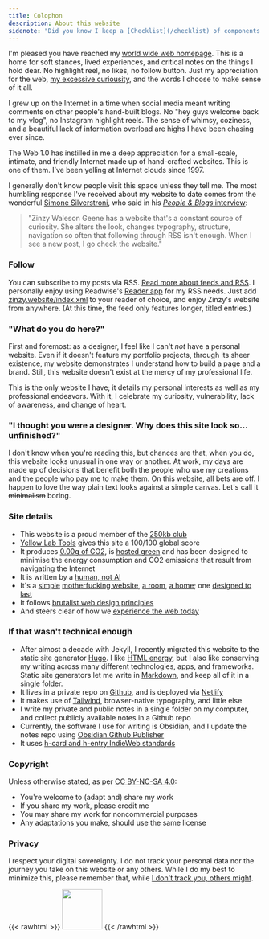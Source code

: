 ```yaml
---
title: Colophon
description: About this website
sidenote: "Did you know I keep a [Checklist](/checklist) of components I'm hoping to add to this website?"
---
```


I'm pleased you have reached my [world wide web homepage](/colophon). This is a home for soft stances, lived experiences, and critical notes on the things I hold dear. No highlight reel, no likes, no follow button. Just my appreciation for the web, [my excessive curiousity](/im-neurodivergent), and the words I choose to make sense of it all.

I grew up on the Internet in a time when social media meant writing comments on other people's hand-built blogs. No "hey guys welcome back to my vlog", no Instagram highlight reels. The sense of whimsy, coziness, and a beautiful lack of information overload are highs I have been chasing ever since.

The Web 1.0 has instilled in me a deep appreciation for a small-scale, intimate, and friendly Internet made up of hand-crafted websites. This is one of them. I’ve been yelling at Internet clouds since 1997.

I generally don't know people visit this space unless they tell me. The most humbling response I've received about my website to date comes from the wonderful [Simone Silverstroni](https://minutestomidnight.co.uk/), who said in his [_People & Blogs_ interview](https://manuelmoreale.com/pb-simone-silvestroni):

> "Zinzy Waleson Geene has a website that's a constant source of curiosity. She alters the look, changes typography, structure, navigation so often that following through RSS isn't enough. When I see a new post, I go check the website."

### Follow

You can subscribe to my posts via RSS. [Read more about feeds and RSS](https://aboutfeeds.com/). I personally enjoy using Readwise's [Reader app](https://readwise.io/read) for my RSS needs. Just add [zinzy.website/index.xml](https://zinzy.website/index.xml) to your reader of choice, and enjoy Zinzy's website from anywhere. (At this time, the feed only features longer, titled entries.)

### "What do you do here?"

First and foremost: as a designer, I feel like I can't _not_ have a personal website. Even if it doesn't feature my portfolio projects, through its sheer existence, my website demonstrates I understand how to build a page and a brand. Still, this website doesn't exist at the mercy of my professional life.

This is the only website I have; it details my personal interests as well as my professional endeavors. With it, I celebrate my curiosity, vulnerability, lack of awareness, and change of heart.

### "I thought you were a designer. Why does this site look so... unfinished?"

I don't know when you're reading this, but chances are that, when you do, this website looks unusual in one way or another. At work, my days are made up of decisions that benefit both the people who use my creations and the people who pay me to make them. On this website, all bets are off. I happen to love the way plain text looks against a simple canvas. Let's call it ~~minimalism~~ boring.

### Site details

- This website is a proud member of the [250kb club](https://250kb.club/zinzy-website/)
- [Yellow Lab Tools](https://yellowlab.tools/result/got2ipv3ap) gives this site a 100/100 global score
- It produces [0.00g of CO2](https://www.websitecarbon.com/website/zinzy-website/), is [hosted green](https://www.thegreenwebfoundation.org/green-web-check/?url=https%3A%2F%2Fzinzy.website) and has been designed to minimise the energy consumption and CO2 emissions that result from navigating the Internet
- It is written by a [human, not AI](https://notbyai.fyi/)
- It's a [simple](https://anthonyhobday.com/books/simpledesign/) [motherfucking website](https://motherfuckingwebsite.com/), [a room](https://a-website-is-a-room.net/), [a home](https://nicochilla.com/my-website-as-a-home/); one [designed to last](https://jeffhuang.com/designed_to_last/)
- It follows [brutalist web design principles](https://brutalist-web.design/)
- And steers clear of how we [experience the web today](https://how-i-experience-web-today.com/)

### If that wasn't technical enough

- After almost a decade with Jekyll, I recently migrated this website to the static site generator [Hugo](https://gohugo.io/). I like [HTML energy](https://html.energy/), but I also like conserving my writing across many different technologies, apps, and frameworks. Static site generators let me write in [Markdown](https://www.markdownguide.org/), and keep all of it in a single folder.
- It lives in a private repo on [Github](https://github.com/zinzy), and is deployed via [Netlify](https://www.netlify.com/)
- It makes use of [Tailwind](https://tailwindcss.com/), browser-native typography, and little else
- I write my private and public notes in a single folder on my computer, and collect publicly available notes in a Github repo
- Currently, the software I use for writing is Obsidian, and I update the notes repo using [Obsidian Github Publisher](https://github.com/ObsidianPublisher/obsidian-github-publisher)
- It uses [h-card and h-entry IndieWeb standards](https://spec.indieweb.org/)

### Copyright

Unless otherwise stated, as per [CC BY-NC-SA 4.0](http://creativecommons.org/licenses/by-nc-sa/4.0/?ref=chooser-v1):

- You're welcome to (adapt and) share my work
- If you share my work, please credit me
- You may share my work for noncommercial purposes
- Any adaptations you make, should use the same license

### Privacy

I respect your digital sovereignty. I do not track your personal data nor the journey you take on this website or any others. While I do my best to minimize this, please remember that, while [I don't track you, others might](https://www.zylstra.org/blog/2020/01/i-dont-track-you-here-but-others-might/).

{{< rawhtml >}}
<a href="/img/banner.svg" target="_blank" id="banner" rel="noopener noreferrer"><img src="/img/banner.svg" style="width: 80px; border-radius: 0;" class="rounded-none" alt=""></a>
{{< /rawhtml >}}
